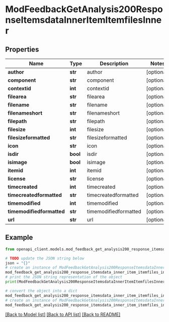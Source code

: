 # ModFeedbackGetAnalysis200ResponseItemsdataInnerItemItemfilesInner


## Properties

Name | Type | Description | Notes
------------ | ------------- | ------------- | -------------
**author** | **str** | author | [optional] 
**component** | **str** | component | [optional] 
**contextid** | **int** | contextid | [optional] 
**filearea** | **str** | filearea | [optional] 
**filename** | **str** | filename | [optional] 
**filenameshort** | **str** | filenameshort | [optional] 
**filepath** | **str** | filepath | [optional] 
**filesize** | **int** | filesize | [optional] 
**filesizeformatted** | **str** | filesizeformatted | [optional] 
**icon** | **str** | icon | [optional] 
**isdir** | **bool** | isdir | [optional] 
**isimage** | **bool** | isimage | [optional] 
**itemid** | **int** | itemid | [optional] 
**license** | **str** | license | [optional] 
**timecreated** | **int** | timecreated | [optional] 
**timecreatedformatted** | **str** | timecreatedformatted | [optional] 
**timemodified** | **int** | timemodified | [optional] 
**timemodifiedformatted** | **str** | timemodifiedformatted | [optional] 
**url** | **str** | url | [optional] 

## Example

```python
from openapi_client.models.mod_feedback_get_analysis200_response_itemsdata_inner_item_itemfiles_inner import ModFeedbackGetAnalysis200ResponseItemsdataInnerItemItemfilesInner

# TODO update the JSON string below
json = "{}"
# create an instance of ModFeedbackGetAnalysis200ResponseItemsdataInnerItemItemfilesInner from a JSON string
mod_feedback_get_analysis200_response_itemsdata_inner_item_itemfiles_inner_instance = ModFeedbackGetAnalysis200ResponseItemsdataInnerItemItemfilesInner.from_json(json)
# print the JSON string representation of the object
print(ModFeedbackGetAnalysis200ResponseItemsdataInnerItemItemfilesInner.to_json())

# convert the object into a dict
mod_feedback_get_analysis200_response_itemsdata_inner_item_itemfiles_inner_dict = mod_feedback_get_analysis200_response_itemsdata_inner_item_itemfiles_inner_instance.to_dict()
# create an instance of ModFeedbackGetAnalysis200ResponseItemsdataInnerItemItemfilesInner from a dict
mod_feedback_get_analysis200_response_itemsdata_inner_item_itemfiles_inner_from_dict = ModFeedbackGetAnalysis200ResponseItemsdataInnerItemItemfilesInner.from_dict(mod_feedback_get_analysis200_response_itemsdata_inner_item_itemfiles_inner_dict)
```
[[Back to Model list]](../README.md#documentation-for-models) [[Back to API list]](../README.md#documentation-for-api-endpoints) [[Back to README]](../README.md)


